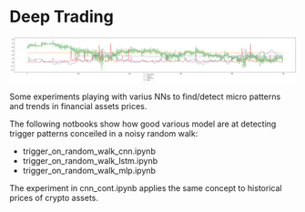 # Deep Trading

![](pred.png)

Some experiments playing with varius NNs to find/detect micro patterns and trends in financial assets prices.

The following notbooks show how good various model are at detecting trigger patterns conceiled in a noisy random walk:
- trigger_on_random_walk_cnn.ipynb
- trigger_on_random_walk_lstm.ipynb
- trigger_on_random_walk_mlp.ipynb


The experiment in cnn_cont.ipynb applies the same concept to historical prices of crypto assets.
